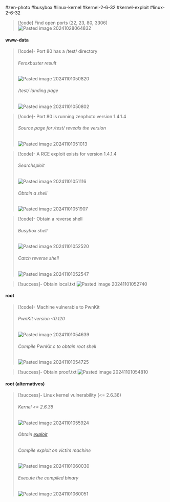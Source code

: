 #zen-photo #busybox #linux-kernel #kernel-2-6-32 #kernel-exploit #linux-2-6-32

>[!code] Find open ports (22, 23, 80, 3306)
>![Pasted image 20241028064832](/Images/Pasted%20image%2020241028064832.png)
#### www-data

>[!code]- Port 80 has a /test/ directory
>###### Feroxbuster result
>![Pasted image 20241101050820](/Images/Pasted%20image%2020241101050820.png)
>###### /test/ landing page
>![Pasted image 20241101050802](/Images/Pasted%20image%2020241101050802.png)
>

>[!code]- Port 80 is running zenphoto version 1.4.1.4
>###### Source page for /test/ reveals the version
>![Pasted image 20241101051013](/Images/Pasted%20image%2020241101051013.png)

>[!code]- A RCE exploit exists for version 1.4.1.4
>###### Searchsploit
>![Pasted image 20241101051116](/Images/Pasted%20image%2020241101051116.png)
>###### Obtain a shell
>![Pasted image 20241101051907](/Images/Pasted%20image%2020241101051907.png)

>[!code]- Obtain a reverse shell
>###### Busybox shell
>![Pasted image 20241101052520](/Images/Pasted%20image%2020241101052520.png)
>###### Catch reverse shell
>![Pasted image 20241101052547](/Images/Pasted%20image%2020241101052547.png)

>[!success]- Obtain local.txt
>![Pasted image 20241101052740](/Images/Pasted%20image%2020241101052740.png)
#### root

>[!code]- Machine vulnerable to PwnKit
>###### PwnKit version <0.120
>![Pasted image 20241101054639](/Images/Pasted%20image%2020241101054639.png)
>###### Compile PwnKit.c to obtain root shell
>![Pasted image 20241101054725](/Images/Pasted%20image%2020241101054725.png)

>[!success]- Obtain proof.txt
>![Pasted image 20241101054810](/Images/Pasted%20image%2020241101054810.png)
#### root (alternatives)

>[!success]- Linux kernel vulnerability (<= 2.6.36)
>###### Kernel <= 2.6.36
>![Pasted image 20241101055924](/Images/Pasted%20image%2020241101055924.png)
>###### Obtain [exploit](https://www.exploit-db.com/exploits/15285)
>###### Compile exploit on victim machine
>![Pasted image 20241101060030](/Images/Pasted%20image%2020241101060030.png)
>###### Execute the compiled binary
>![Pasted image 20241101060051](/Images/Pasted%20image%2020241101060051.png)



